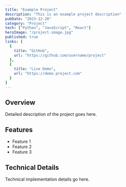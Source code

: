 ```yaml
---
title: "Example Project"
description: "This is an example project description"
pubDate: "2023-12-20"
category: "Project"
tech: ["Python", "JavaScript", "React"]
heroImage: "/project-image.jpg"
published: true
links: [
  {
    title: "GitHub",
    url: "https://github.com/username/project"
  },
  {
    title: "Live Demo",
    url: "https://demo.project.com"
  }
]
---
```


## Overview

Detailed description of the project goes here.

## Features

- Feature 1
- Feature 2
- Feature 3

## Technical Details

Technical implementation details go here. 